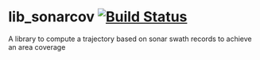 # lib_sonarcov [![Build Status](https://travis-ci.org/Axel13fr/lib_sonarcov.svg?branch=master)](https://travis-ci.org/Axel13fr/lib_sonarcov)

A library to compute a trajectory based on sonar swath records to achieve an area coverage
